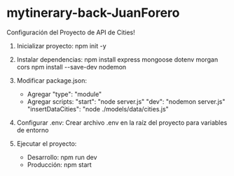# mytinerary-back-JuanForero
Configuración del Proyecto de API de Cities!

1. Inicializar proyecto:
   npm init -y

2. Instalar dependencias:
   npm install express mongoose dotenv morgan cors
   npm install --save-dev nodemon

3. Modificar package.json:
   - Agregar "type": "module"
   - Agregar scripts:
     "start": "node server.js"
     "dev": "nodemon server.js"
     "insertDataCities": "node ./models/data/cities.js"

4. Configurar .env:
   Crear archivo .env en la raíz del proyecto para variables de entorno

6. Ejecutar el proyecto:
   - Desarrollo: npm run dev
   - Producción: npm start